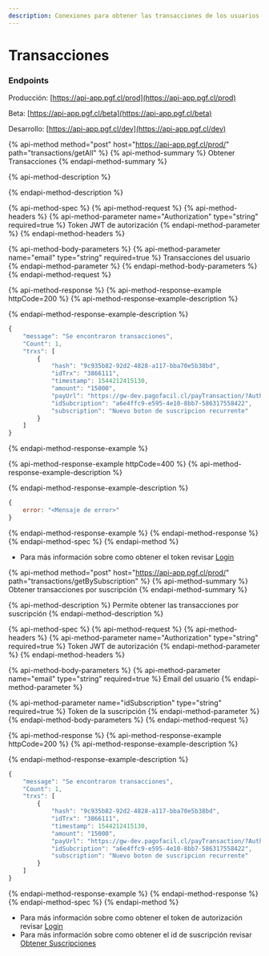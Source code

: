 ```yaml
---
description: Conexiones para obtener las transacciones de los usuarios
---
```


# Transacciones

### Endpoints

Producción: [https://api-app.pgf.cl/prod](https://api-app.pgf.cl/prod)

Beta: [https://api-app.pgf.cl/beta](https://api-app.pgf.cl/beta)

Desarrollo: [https://api-app.pgf.cl/dev](https://api-app.pgf.cl/dev)

{% api-method method="post" host="https://api-app.pgf.cl/prod​/" path="transactions/getAll" %}
{% api-method-summary %}
Obtener Transacciones
{% endapi-method-summary %}

{% api-method-description %}

{% endapi-method-description %}

{% api-method-spec %}
{% api-method-request %}
{% api-method-headers %}
{% api-method-parameter name="Authorization" type="string" required=true %}
Token JWT de autorización
{% endapi-method-parameter %}
{% endapi-method-headers %}

{% api-method-body-parameters %}
{% api-method-parameter name="email" type="string" required=true %}
Transacciones del usuario
{% endapi-method-parameter %}
{% endapi-method-body-parameters %}
{% endapi-method-request %}

{% api-method-response %}
{% api-method-response-example httpCode=200 %}
{% api-method-response-example-description %}

{% endapi-method-response-example-description %}

```javascript
{
    "message": "Se encontraron transacciones",
    "Count": 1,
    "trxs": [
        {
            "hash": "9c935b82-92d2-4828-a117-bba70e5b38bd",
            "idTrx": "3866111",
            "timestamp": 1544212415130,
            "amount": "15000",
            "payUrl": "https://gw-dev.pagofacil.cl/payTransaction/?Authorization=M1g2NjozMzM3NTMz",
            "idSubcription": "a6e4ffc9-e595-4e10-8bb7-586317558422",
            "subscription": "Nuevo boton de suscripcion recurrente"
        }
    ]
}
```
{% endapi-method-response-example %}

{% api-method-response-example httpCode=400 %}
{% api-method-response-example-description %}

{% endapi-method-response-example-description %}

```javascript
{
    error: "<Mensaje de error>"
}
```
{% endapi-method-response-example %}
{% endapi-method-response %}
{% endapi-method-spec %}
{% endapi-method %}

* Para más información sobre como obtener el token revisar [Login](suscripciones/#login)

{% api-method method="post" host="https://api-app.pgf.cl/prod​/" path="transactions/getBySubscription" %}
{% api-method-summary %}
Obtener transacciones por suscripción
{% endapi-method-summary %}

{% api-method-description %}
Permite obtener las transacciones por suscripción
{% endapi-method-description %}

{% api-method-spec %}
{% api-method-request %}
{% api-method-headers %}
{% api-method-parameter name="Authorization" type="string" required=true %}
Token JWT de autorización
{% endapi-method-parameter %}
{% endapi-method-headers %}

{% api-method-body-parameters %}
{% api-method-parameter name="email" type="string" required=true %}
Email del usuario
{% endapi-method-parameter %}

{% api-method-parameter name="idSubscription" type="string" required=true %}
Token de la suscripción
{% endapi-method-parameter %}
{% endapi-method-body-parameters %}
{% endapi-method-request %}

{% api-method-response %}
{% api-method-response-example httpCode=200 %}
{% api-method-response-example-description %}

{% endapi-method-response-example-description %}

```javascript
{
    "message": "Se encontraron transacciones",
    "Count": 1,
    "trxs": [
        {
            "hash": "9c935b82-92d2-4828-a117-bba70e5b38bd",
            "idTrx": "3866111",
            "timestamp": 1544212415130,
            "amount": "15000",
            "payUrl": "https://gw-dev.pagofacil.cl/payTransaction/?Authorization=M1g2NjozMzM3NTMz",
            "idSubcription": "a6e4ffc9-e595-4e10-8bb7-586317558422",
            "subscription": "Nuevo boton de suscripcion recurrente"
        }
    ]
}
```
{% endapi-method-response-example %}
{% endapi-method-response %}
{% endapi-method-spec %}
{% endapi-method %}

* Para más información sobre como obtener el token de autorización revisar [Login](suscripciones/#login)
* Para más información sobre como obtener el id de suscripción revisar [Obtener Suscripciones](suscripciones/#obtener-suscripciones)



